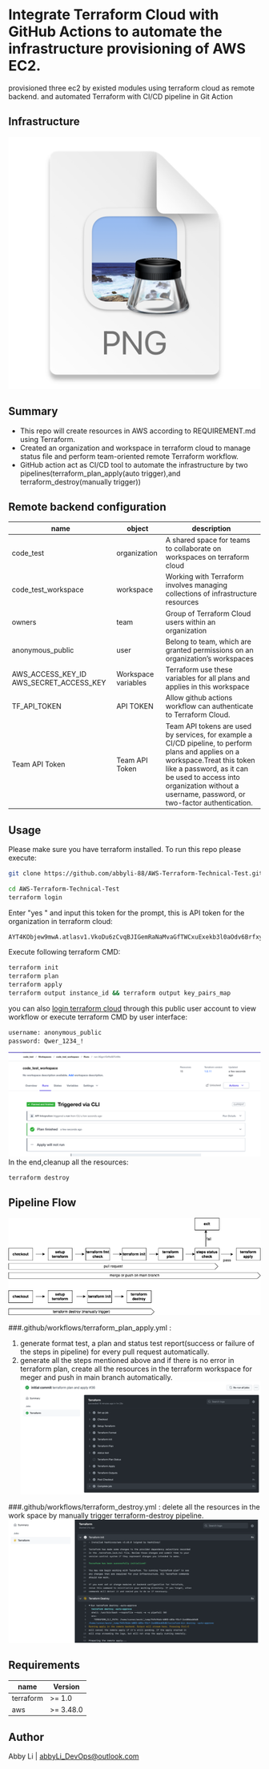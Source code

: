# Integrate Terraform Cloud with GitHub Actions to automate the infrastructure provisioning of AWS EC2.

provisioned three ec2 by existed modules using terraform cloud as remote backend. and automated Terraform with CI/CD pipeline in Git Action
## Infrastructure
![img.png](img/img.png)

## Summary

- This repo will create resources in AWS according to REQUIREMENT.md using Terraform.
- Created an organization and workspace in terraform cloud to manage status file and perform team-oriented remote Terraform workflow.
- GitHub action act as CI/CD tool to automate the infrastructure by two pipelines(terraform_plan_apply(auto trigger),and terraform_destroy(manually trigger))

## Remote backend configuration
| name | object |description|
| ------ | ------ |------ |
| code_test | organization|A shared space for teams to collaborate on workspaces on terraform cloud |
|code_test_workspace  | workspace | Working with Terraform involves managing collections of infrastructure resources|
|owners| team | Group of Terraform Cloud users within an organization |
|anonymous_public | user | Belong to team, which are granted permissions on an organization’s workspaces|
| AWS_ACCESS_KEY_ID AWS_SECRET_ACCESS_KEY  | Workspace variables| Terraform use these variables for all plans and applies in this workspace|
| TF_API_TOKEN | API TOKEN| Allow github actions workflow can authenticate to Terraform Cloud. |
| Team API Token | Team API Token| Team API tokens are used by services, for example a CI/CD pipeline, to perform plans and applies on a workspace.Treat this token like a password, as it can be used to access into organization without a username, password, or two-factor authentication. |

## Usage

Please make sure you have terraform installed. To run this repo please execute:
```sh
git clone https://github.com/abbyli-88/AWS-Terraform-Technical-Test.git
```
```sh
cd AWS-Terraform-Technical-Test
terraform login
```
Enter "yes " and input this token for the prompt, this is API token for the organization in terraform cloud:
```sh
AYT4KObjew9mwA.atlasv1.VkoDu6zCvqBJIGemRaNaMvaGfTWCxuExekb3l0aOdv6BrfxysHly9kb1cZQICPSS9TA
```
Execute following terraform CMD:
```sh
terraform init
terraform plan
terraform apply
terraform output instance_id && terraform output key_pairs_map
```
you can also [login terraform cloud](https://app.terraform.io/session) through this public user account to view workflow or execute terraform CMD by user interface:
```sh
username: anonymous_public
password: Qwer_1234_!
```
![img1.png](img/img1.png)
In the end,cleanup all the resources:
```sh
terraform destroy
```
## Pipeline Flow
![img.png](img/img2.png)

###.github/workflows/terraform_plan_apply.yml :
1. generate format test, a plan and status test report(success or failure of the steps in pipeline) for every pull request automatically.
2. generate all the steps mentioned above and if there is no error in terraform plan, create all the resources in the terraform workspace for meger and push in main branch automatically.
![img.png](img/img3.png)

###.github/workflows/terraform_destroy.yml :
delete all the resources in the work space by manually trigger terraform-destroy pipeline.
![img_1.png](img/img_1.png)
## Requirements

|  name | Version |
| ------ | ------|
|  terraform | 	>= 1.0 |
|  aws | >= 3.48.0 |

## Author
Abby Li | abbyLi_DevOps@outlook.com




